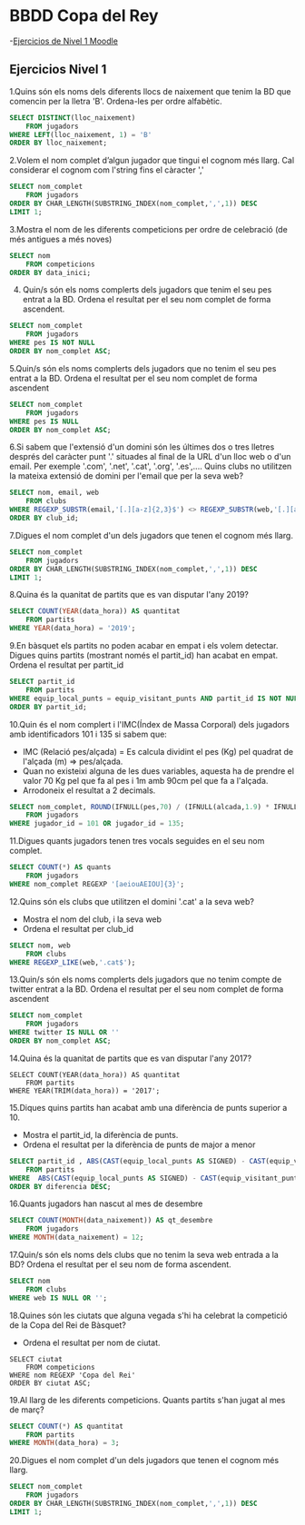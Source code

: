 # BBDD Copa del Rey
-[Ejercicios de Nivel 1 Moodle](#ejercicios-nivel-1)

## Ejercicios Nivel 1
1.Quins són els noms dels diferents llocs de naixement que tenim la BD que comencin per la lletra 'B'. Ordena-les per ordre alfabètic.
```sql
SELECT DISTINCT(lloc_naixement)
	FROM jugadors
WHERE LEFT(lloc_naixement, 1) = 'B'
ORDER BY lloc_naixement;
```
2.Volem el nom complet d’algun jugador que tingui el cognom més llarg. Cal considerar el cognom com l'string fins el càracter ','
```sql
SELECT nom_complet
	FROM jugadors
ORDER BY CHAR_LENGTH(SUBSTRING_INDEX(nom_complet,',',1)) DESC
LIMIT 1;
```
3.Mostra el nom de les diferents competicions per ordre de celebració  (de més antigues a més noves)
```sql
SELECT nom
	FROM competicions
ORDER BY data_inici;
```
4. Quin/s són els noms complerts dels jugadors que tenim el seu pes entrat a la BD. Ordena el resultat per el seu nom complet de forma ascendent.
```sql
SELECT nom_complet
	FROM jugadors
WHERE pes IS NOT NULL
ORDER BY nom_complet ASC;
```
5.Quin/s són els noms complerts dels jugadors que no tenim el seu pes entrat a la BD. Ordena el resultat per el seu nom complet de forma ascendent
```sql
SELECT nom_complet
	FROM jugadors
WHERE pes IS NULL
ORDER BY nom_complet ASC;
```
6.Si sabem que l'extensió d'un domini són les últimes dos o tres lletres després del caràcter punt '.' situades al final de la URL d'un lloc web o d'un email. Per exemple '.com', '.net', '.cat', '.org', '.es',....
Quins clubs no utilitzen la mateixa extensió de domini per l'email que per la seva web?
```sql
SELECT nom, email, web
	FROM clubs
WHERE REGEXP_SUBSTR(email,'[.][a-z]{2,3}$') <> REGEXP_SUBSTR(web,'[.][a-z]{2,3}$')
ORDER BY club_id;
```
7.Digues el nom complet d'un dels jugadors que tenen el cognom més llarg.
```sql
SELECT nom_complet
	FROM jugadors
ORDER BY CHAR_LENGTH(SUBSTRING_INDEX(nom_complet,',',1)) DESC
LIMIT 1;
```
8.Quina és la quanitat de partits que es van disputar l'any 2019?
```sql
SELECT COUNT(YEAR(data_hora)) AS quantitat
	FROM partits
WHERE YEAR(data_hora) = '2019';
```
9.En bàsquet els partits no poden acabar en empat i els volem detectar. Digues quins partits (mostrant només el partit_id) han acabat en empat.
Ordena el resultat per partit_id
```sql
SELECT partit_id
	FROM partits
WHERE equip_local_punts = equip_visitant_punts AND partit_id IS NOT NULL
ORDER BY partit_id;
```
10.Quin és el nom complert i l'IMC(Índex de Massa Corporal)  dels jugadors amb identificadors 101 i 135 si sabem que:  
- IMC (Relació pes/alçada) = Es calcula dividint el pes (Kg) pel quadrat de l'alçada (m) => pes/alçada.  
- Quan no existeixi alguna de les dues variables, aquesta ha de prendre el valor 70 Kg pel que fa al pes i 1m amb 90cm pel que fa a l'alçada.  
- Arrodoneix el resultat a 2 decimals.
```sql
SELECT nom_complet, ROUND(IFNULL(pes,70) / (IFNULL(alcada,1.9) * IFNULL(alcada,1.9)) , 2) AS IMC
	FROM jugadors
WHERE jugador_id = 101 OR jugador_id = 135;
```
11.Digues quants jugadors tenen tres vocals seguides en el seu nom complet.
```sql
SELECT COUNT(*) AS quants
	FROM jugadors
WHERE nom_complet REGEXP '[aeiouAEIOU]{3}';
```
12.Quins són els clubs que utilitzen el domini '.cat' a la seva web?  
- Mostra el nom del club, i la seva web  
- Ordena el resultat per club_id  
```sql
SELECT nom, web
	FROM clubs
WHERE REGEXP_LIKE(web,'.cat$');
```
13.Quin/s són els noms complerts dels jugadors que no tenim compte de twitter entrat a la BD. Ordena el resultat per el seu nom complet de forma ascendent
```sql
SELECT nom_complet
	FROM jugadors
WHERE twitter IS NULL OR ''
ORDER BY nom_complet ASC;
```
14.Quina és la quanitat de partits que es van disputar l'any 2017?
```
SELECT COUNT(YEAR(data_hora)) AS quantitat
	FROM partits
WHERE YEAR(TRIM(data_hora)) = '2017';
```
15.Diques quins partits han acabat amb una diferència de punts superior a 10.  
- Mostra el partit_id, la diferència de punts.  
- Ordena el resultat per la diferència de punts de major a menor
```sql
SELECT partit_id , ABS(CAST(equip_local_punts AS SIGNED) - CAST(equip_visitant_punts AS SIGNED)) AS diferencia
	FROM partits
WHERE  ABS(CAST(equip_local_punts AS SIGNED) - CAST(equip_visitant_punts AS SIGNED)) > 10
ORDER BY diferencia DESC;
```
16.Quants jugadors han nascut al mes de desembre
```sql
SELECT COUNT(MONTH(data_naixement)) AS qt_desembre
	FROM jugadors
WHERE MONTH(data_naixement) = 12;
```
17.Quin/s són els noms dels clubs que no tenim la seva web entrada a la BD? Ordena el resultat per el seu nom de forma ascendent.
```sql
SELECT nom
	FROM clubs
WHERE web IS NULL OR '';
```
18.Quines són les ciutats que alguna vegada s'hi ha celebrat la competició de la Copa del Rei de Bàsquet?  
- Ordena el resultat per nom de ciutat.
```
SELECT ciutat
	FROM competicions
WHERE nom REGEXP 'Copa del Rei'
ORDER BY ciutat ASC;
```
19.Al llarg de les diferents competicions. Quants partits s'han jugat al mes de març?
```sql
SELECT COUNT(*) AS quantitat
	FROM partits
WHERE MONTH(data_hora) = 3;
```
20.Digues el nom complet d'un dels jugadors que tenen el cognom més llarg.
```sql
SELECT nom_complet
	FROM jugadors
ORDER BY CHAR_LENGTH(SUBSTRING_INDEX(nom_complet,',',1)) DESC
LIMIT 1;
```
